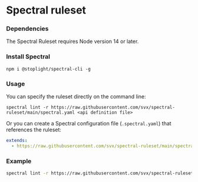 # Spectral ruleset 

### Dependencies

The Spectral Ruleset requires Node version 14 or later.

### Install Spectral

`npm i @stoplight/spectral-cli -g`

### Usage

You can specify the ruleset directly on the command line:

`spectral lint -r https://raw.githubusercontent.com/svx/spectral-ruleset/main/spectral.yaml <api definition file>`

Or you can create a Spectral configuration file (`.spectral.yaml`) that references the ruleset:

```yaml
extends:
  - https://raw.githubusercontent.com/svx/spectral-ruleset/main/spectral.yaml
```

### Example

```bash
spectral lint -r https://raw.githubusercontent.com/svx/spectral-ruleset/main/spectral.yaml petstore.yaml
```